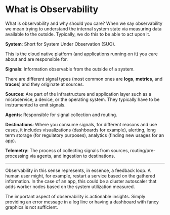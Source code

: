 # What is Observability
What is observability and why should you care? When we say observability we mean trying to understand the internal system state via measuring data available to the outside. Typically, we do this to be able to act upon it.

**System**: Short for System Under Observation (SUO).

This is the cloud native platform (and applications running on it) you care about and are responsible for.

**Signals**: Information observable from the outside of a system. 

There are different signal types (most common ones are **logs**, **metrics**, and **traces**) and they originate at sources.

**Sources**: Are part of the infrastructure and application layer such as a microservice, a device, or the operating system. They typically have to be instrumented to emit signals.

**Agents**: Responsible for signal collection and routing.

**Destinations**: Where you consume signals, for different reasons and use cases, it includes visualizations (dashboards for example), alerting, long term storage (for regulatory purposes), analytics (finding new usages for an app).

**Telemetry**: The process of collecting signals from sources, routing/pre-processing via agents, and ingestion to destinations.

---
Observability in this sense represents, in essence, a feedback loop. A human user might, for example, restart a service based on the gathered information. In the case of an app, this could be a cluster autoscaler that adds worker nodes based on the system utilization measured.

The important aspect of observability is actionable insights. Simply providing an error message in a log line or having a dashboard with fancy graphics is not sufficient.